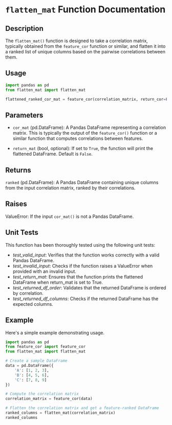 # `flatten_mat` Function Documentation

## Description

The `flatten_mat()` function is designed to take a correlation matrix, typically obtained from the `feature_cor` function or similar, and flatten it into a ranked list of unique columns based on the pairwise correlations between them.

## Usage

```python
import pandas as pd
from flatten_mat import flatten_mat

flattened_ranked_cor_mat = feature_cor(correlation_matrix, return_cor=False)
```

## Parameters

- `cor_mat` (pd.DataFrame): A Pandas DataFrame representing a correlation matrix. This is typically the output of the `feature_cor()` function or a similar function that computes correlations between features.

- `return_mat` (bool, optional): If set to `True`, the function will print the flattened DataFrame. Default is `False`.

## Returns

`ranked` (pd.DataFrame): A Pandas DataFrame containing unique columns from the input correlation matrix, ranked by their correlations.

## Raises

ValueError: If the input `cor_mat()` is not a Pandas DataFrame.

## Unit Tests

This function has been thoroughly tested using the following unit tests:

- *test_valid_input*: Verifies that the function works correctly with a valid Pandas DataFrame.
- *test_invalid_input*: Checks if the function raises a ValueError when provided with an invalid input.
- *test_return_mat*: Ensures that the function prints the flattened DataFrame when return_mat is set to True.
- *test_returned_df_order*: Validates that the returned DataFrame is ordered by correlation.
- *test_returned_df_columns*: Checks if the returned DataFrame has the expected columns.

## Example

Here's a simple example demonstrating usage.

```python
import pandas as pd
from feature_cor import feature_cor
from flatten_mat import flatten_mat

# Create a sample DataFrame
data = pd.DataFrame({
    'A': [1, 2, 3],
    'B': [4, 5, 6],
    'C': [7, 8, 9]
})

# Compute the correlation matrix
correlation_matrix = feature_cor(data)

# Flatten the correlation matrix and get a feature-ranked DataFrame
ranked_columns = flatten_mat(correlation_matrix)
ranked_columns
```